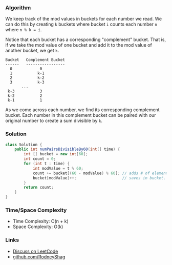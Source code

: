 ### Algorithm

We keep track of the mod values in buckets for each number we read. We can do this
by creating `k` buckets where bucket `i` counts each number `n` where `n % k = i`.

Notice that each bucket has a corresponding "complement" bucket. That is, if we take
the mod value of one bucket and add it to the mod value of another bucket, we get `k`.

```
Bucket   Complement Bucket
------   -----------------
  0            0
  1           k-1
  2           k-2
  3           k-3
       ...
 k-3           3
 k-2           2
 k-1           1
```

As we come across each number, we find its corresponding complement bucket. Each number in
this complement bucket can be paired with our original number to create a sum divisible by `k`.

### Solution

```java
class Solution {
    public int numPairsDivisibleBy60(int[] time) {
        int [] bucket = new int[60];
        int count = 0;
        for (int t : time) {
            int modValue = t % 60;
            count += bucket[(60 - modValue) % 60]; // adds # of elements in complement bucket.
            bucket[modValue]++;                    // saves in bucket.
        }
        return count;
    }
}
```

### Time/Space Complexity

- Time Complexity: O(n + k)
- Space Complexity: O(k)

### Links

- [Discuss on LeetCode](https://leetcode.com/problems/pairs-of-songs-with-total-durations-divisible-by-60/discuss/304465)
- [github.com/RodneyShag](https://github.com/RodneyShag)
